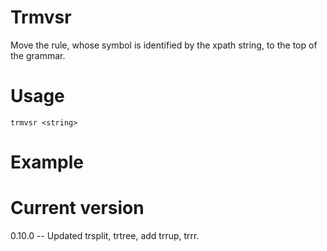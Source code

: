 # Trmvsr

Move the rule, whose symbol is identified by the xpath string, to the top of the grammar.

# Usage

    trmvsr <string>

# Example


# Current version

0.10.0 -- Updated trsplit, trtree, add trrup, trrr.
